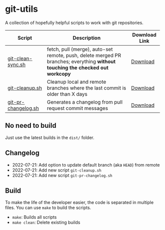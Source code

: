 # git-utils

A collection of hopefully helpful scripts to work with git repositories.

| Script | Description | Download Link |
|---|---|---|
| [git-clean-sync.sh](git-clean-sync/) | fetch, pull (merge), auto-set remote, push, delete merged PR branches; everything **without touching the checked out workcopy** | [Download](dist/git-clean-sync.sh) |
| [git-cleanup.sh](git-cleanup/) | Cleanup local and remote branches where the last commit is older than X days | [Download](dist/git-cleanup.sh) |
| [git-pr-changelog.sh](git-pr-changelog/) | Generates a changelog from pull request commit messages | [Download](dist/git-pr-changelog.sh) |

## No need to build

Just use the latest builds in the `dist/` folder.

## Changelog

- 2022-07-21: Add option to update default branch (aka `HEAD`) from remote
- 2022-07-21: Add new script `git-cleanup.sh`
- 2022-07-21: Add new script `git-pr-changelog.sh`

## Build

To make the life of the developer easier, the code is separated in
multiple files. You can use `make` to build the scripts.

- `make`: Builds all scripts
- `make clean`: Delete existing builds
